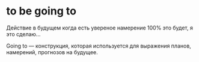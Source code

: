 # to be going to

Действие в будущем когда есть увереное намерение 100% это будет, я это сделаю...

Going to — конструкция, которая используется для выражения планов, намерений, прогнозов на будущее.

